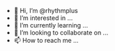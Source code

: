 - 👋 Hi, I’m @rhythmplus
- 👀 I’m interested in ...
- 🌱 I’m currently learning ...
- 💞️ I’m looking to collaborate on ...
- 📫 How to reach me ...

<!---
rhythmplus/rhythmplus is a ✨ special ✨ repository because its `README.md` (this file) appears on your GitHub profile.
You can click the Preview link to take a look at your changes.
--->

